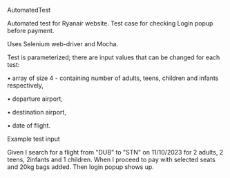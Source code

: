 AutomatedTest

Automated test for Ryanair website. Test case for checking Login popup before payment.

Uses Selenium web-driver and Mocha.

Test is parameterized; there are input values that can be changed for each test:

• array of size 4 - containing number of adults, teens, children and infants respectively,

• departure airport,

• destination airport,

• date of flight.

Example test input

Given I search for a flight from "DUB" to "STN" on 11/10/2023 for 2 adults, 2 teens, 2infants and 1 children. When I proceed to pay with selected seats and 20kg bags added. Then login popup shows up.
